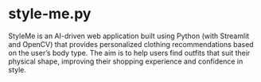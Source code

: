 # style-me.py
StyleMe is an AI-driven web application built using Python (with Streamlit and OpenCV) that provides personalized clothing recommendations based on the user’s body type. The aim is to help users find outfits that suit their physical shape, improving their shopping experience and confidence in style.
